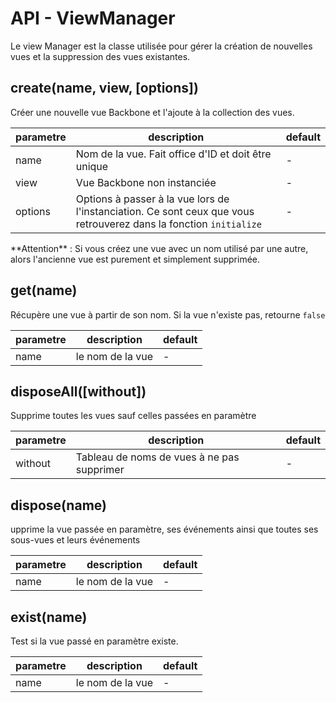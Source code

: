 # API - ViewManager

Le view Manager est la classe utilisée pour gérer la création de nouvelles vues et la suppression des vues existantes.

## create(name, view, [options])

Créer une nouvelle vue Backbone et l'ajoute à la collection des vues.

| parametre | description                                           | default   |
| ---       | ---                                                   | ---       |
| name      | Nom de la vue. Fait office d'ID et doit être unique   | -         |
| view      | Vue Backbone non instanciée                           | -         |
| options   | Options à passer à la vue lors de l'instanciation. Ce sont ceux que vous retrouverez dans la fonction `initialize` | -    |

<aside class="warning">**Attention** : Si vous créez une vue avec un nom utilisé par une autre, alors l'ancienne vue est purement et simplement supprimée.</aside>

## get(name)

Récupère une vue à partir de son nom. Si la vue n'existe pas, retourne `false`

| parametre | description                                           | default   |
| ---       | ---                                                   | ---       |
| name      | le nom de la vue                                      | -         |

## disposeAll([without]) 

Supprime toutes les vues sauf celles passées en paramètre

| parametre | description                                           | default   |
| ---       | ---                                                   | ---       |
| without   | Tableau de noms de vues à ne pas supprimer            | -         |

## dispose(name)

upprime la vue passée en paramètre, ses événements ainsi que toutes ses sous-vues et leurs événements

| parametre | description                                           | default   |
| ---       | ---                                                   | ---       |
| name      | le nom de la vue                                      | -         |

## exist(name)

Test si la vue passé en paramètre existe.

| parametre | description                                           | default   |
| ---       | ---                                                   | ---       |
| name      | le nom de la vue                                      | -         |

